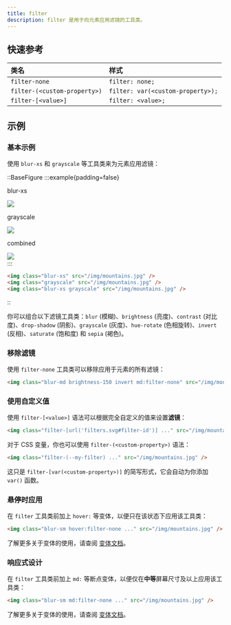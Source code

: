 ```yaml
---
title: filter
description: filter 是用于向元素应用滤镜的工具类。
---
```


## 快速参考

| 类名                 | 样式                |
| :------------------- | :------------------ |
| `filter-none`        | `filter: none;`     |
| `filter-(<custom-property>)` | `filter: var(<custom-property>);` |
| `filter-[<value>]`   | `filter: <value>;`  |

## 示例

### 基本示例

使用 `blur-xs` 和 `grayscale` 等工具类来为元素应用滤镜：

::BaseFigure
:::example{padding=false}
<div class="flex scroll-p-8 overflow-scroll sm:block sm:overflow-visible">
  <div
    class="flex shrink-0 items-center justify-around gap-12 p-8 font-mono font-bold sm:gap-4"
  >
    <div class="flex shrink-0 flex-col items-center">
      <p
        class="mb-3 text-center font-mono text-xs font-medium text-gray-500 dark:text-gray-400"
      >
        blur-xs
      </p>
      <div class="relative blur-xs">
        <img
          class="size-24 rounded-lg object-cover"
          src="https://images.unsplash.com/photo-1554629947-334ff61d85dc?ixid=MnwxMjA3fDB8MHxwaG90by1wYWdlfHx8fGVufDB8fHx8&ixlib=rb-1.2.1&auto=format&fit=crop&w=1000&h=1000&q=90"
        />
        <div
          class="absolute inset-0 rounded-lg ring-1 ring-black/10 ring-inset"
        ></div>
      </div>
    </div>
    <div class="flex shrink-0 flex-col items-center">
      <p
        class="mb-3 text-center font-mono text-xs font-medium text-gray-500 dark:text-gray-400"
      >
        grayscale
      </p>
      <div class="relative grayscale">
        <img
          class="size-24 rounded-lg object-cover"
          src="https://images.unsplash.com/photo-1554629947-334ff61d85dc?ixid=MnwxMjA3fDB8MHxwaG90by1wYWdlfHx8fGVufDB8fHx8&ixlib=rb-1.2.1&auto=format&fit=crop&w=1000&h=1000&q=90"
        />
        <div
          class="absolute inset-0 rounded-lg ring-1 ring-black/10 ring-inset"
        ></div>
      </div>
    </div>
    <div class="flex shrink-0 flex-col items-center">
      <p
        class="mb-3 text-center font-mono text-xs font-medium text-gray-500 italic dark:text-gray-400"
      >
        combined
      </p>
      <div class="relative blur-xs grayscale">
        <img
          class="size-24 rounded-lg object-cover"
          src="https://images.unsplash.com/photo-1554629947-334ff61d85dc?ixid=MnwxMjA3fDB8MHxwaG90by1wYWdlfHx8fGVufDB8fHx8&ixlib=rb-1.2.1&auto=format&fit=crop&w=1000&h=1000&q=90"
        />
        <div
          class="absolute inset-0 rounded-lg ring-1 ring-black/10 ring-inset"
        ></div>
      </div>
    </div>
  </div>
</div>
:::

```html
<img class="blur-xs" src="/img/mountains.jpg" />
<img class="grayscale" src="/img/mountains.jpg" />
<img class="blur-xs grayscale" src="/img/mountains.jpg" />
```
::

你可以组合以下滤镜工具类：`blur` (模糊)、`brightness` (亮度)、`contrast` (对比度)、`drop-shadow` (阴影)、`grayscale` (灰度)、`hue-rotate` (色相旋转)、`invert` (反相)、`saturate` (饱和度) 和 `sepia` (褐色)。

### 移除滤镜

使用 `filter-none` 工具类可以移除应用于元素的所有滤镜：

```html
<img class="blur-md brightness-150 invert md:filter-none" src="/img/mountains.jpg" />
```

### 使用自定义值

使用 `filter-[<value>]` 语法可以根据完全自定义的值来设置**滤镜**：

```html
<img class="filter-[url('filters.svg#filter-id')] ..." src="/img/mountains.jpg" />
```

对于 CSS 变量，你也可以使用 `filter-(<custom-property>)` 语法：

```html
<img class="filter-(--my-filter) ..." src="/img/mountains.jpg" />
```

这只是 `filter-[var(<custom-property>)]` 的简写形式，它会自动为你添加 `var()` 函数。

### 悬停时应用

在 `filter` 工具类前加上 `hover:` 等变体，以便只在该状态下应用该工具类：

```html
<img class="blur-sm hover:filter-none ..." src="/img/mountains.jpg" />
```

了解更多关于变体的使用，请查阅 [变体文档](https://tailwindcss.com/docs/hover-focus-and-other-states%23variants)。

### 响应式设计

在 `filter` 工具类前加上 `md:` 等断点变体，以便仅在**中等**屏幕尺寸及以上应用该工具类：

```html
<img class="blur-sm md:filter-none ..." src="/img/mountains.jpg" />
```

了解更多关于变体的使用，请查阅 [变体文档](https://tailwindcss.com/docs/hover-focus-and-other-states%23variants)。

